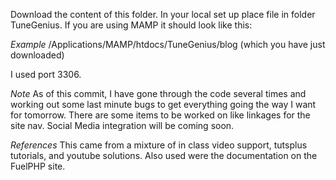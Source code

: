 Download the content of this folder. In your local set up place file in folder TuneGenius. If you are using MAMP it should look like this:

*Example*
/Applications/MAMP/htdocs/TuneGenius/blog (which you have just downloaded)

I used port 3306. 

*Note* As of this commit, I have gone through the code several times and working out some last minute bugs to get everything going the way I want for tomorrow. There are some items to be worked on like linkages for the site nav. Social Media integration will be coming soon. 

*References* This came from a mixture of in class video support, tutsplus tutorials, and youtube solutions. Also used were the documentation on the FuelPHP site.  